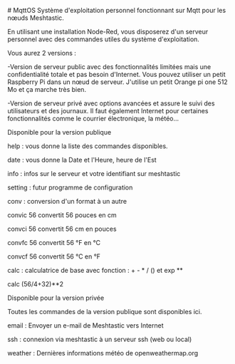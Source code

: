 # MqttOS
Système d'exploitation personnel fonctionnant sur Mqtt pour les nœuds Meshtastic.

En utilisant une installation Node-Red, vous disposerez d'un serveur personnel avec des commandes utiles du système d'exploitation.

Vous aurez 2 versions :

-Version de serveur public avec des fonctionnalités limitées mais une confidentialité totale et pas besoin d'Internet.
Vous pouvez utiliser un petit Raspberry Pi dans un nœud de serveur. J'utilise un petit Orange pi one 512 Mo et ça marche très bien.

-Version de serveur privé avec options avancées et assure le suivi des utilisateurs et des journaux. Il faut également Internet pour certaines fonctionnalités comme le courrier électronique, la météo...

Disponible pour la version publique

help : vous donne la liste des commandes disponibles.

date : vous donne la Date et l'Heure, heure de l'Est

info : infos sur le serveur et votre identifiant sur meshtastic

setting : futur programme de configuration

conv : conversion d'un format à un autre

convic 56 convertit 56 pouces en cm

convci 56 convertit 56 cm en pouces

convfc 56 convertit 56 °F en °C

convcf 56 convertit 56 °C en °F

calc : calculatrice de base avec fonction : + - * / () et exp **

calc (56/4+32)**2

Disponible pour la version privée

Toutes les commandes de la version publique sont disponibles ici.

email : Envoyer un e-mail de Meshtastic vers Internet

ssh : connexion via meshtastic à un serveur ssh (web ou local)

weather : Dernières informations météo de openweathermap.org

